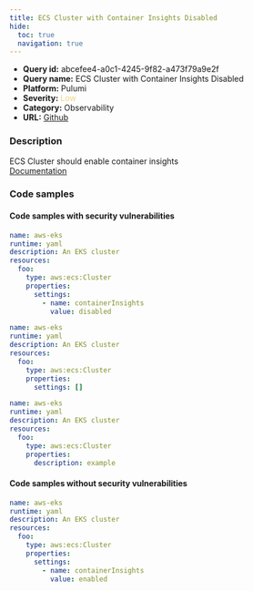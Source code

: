 ```yaml
---
title: ECS Cluster with Container Insights Disabled
hide:
  toc: true
  navigation: true
---
```


<style>
  .highlight .hll {
    background-color: #ff171742;
  }
  .md-content {
    max-width: 1100px;
    margin: 0 auto;
  }
</style>

-   **Query id:** abcefee4-a0c1-4245-9f82-a473f79a9e2f
-   **Query name:** ECS Cluster with Container Insights Disabled
-   **Platform:** Pulumi
-   **Severity:** <span style="color:#edd57e">Low</span>
-   **Category:** Observability
-   **URL:** [Github](https://github.com/Checkmarx/kics/tree/master/assets/queries/pulumi/aws/ecs_cluster_container_insights_disabled)

### Description
ECS Cluster should enable container insights<br>
[Documentation](https://www.pulumi.com/registry/packages/aws/api-docs/ecs/cluster/#settings_yaml)

### Code samples
#### Code samples with security vulnerabilities
```yaml title="Positive test num. 1 - yaml file" hl_lines="8"
name: aws-eks
runtime: yaml
description: An EKS cluster
resources:
  foo:
    type: aws:ecs:Cluster
    properties:
      settings:
        - name: containerInsights
          value: disabled
```
```yaml title="Positive test num. 2 - yaml file" hl_lines="8"
name: aws-eks
runtime: yaml
description: An EKS cluster
resources:
  foo:
    type: aws:ecs:Cluster
    properties:
      settings: []
```
```yaml title="Positive test num. 3 - yaml file" hl_lines="7"
name: aws-eks
runtime: yaml
description: An EKS cluster
resources:
  foo:
    type: aws:ecs:Cluster
    properties:
      description: example

```


#### Code samples without security vulnerabilities
```yaml title="Negative test num. 1 - yaml file"
name: aws-eks
runtime: yaml
description: An EKS cluster
resources:
  foo:
    type: aws:ecs:Cluster
    properties:
      settings:
        - name: containerInsights
          value: enabled
```
